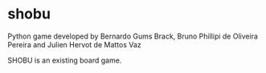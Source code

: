 # shobu
Python game developed by Bernardo Gums Brack, Bruno Phillipi de Oliveira Pereira and Julien Hervot de Mattos Vaz

SHOBU is an existing board game.
